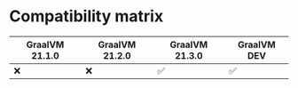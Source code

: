 # Compatibility matrix

| GraalVM 21.1.0 | GraalVM 21.2.0 | GraalVM 21.3.0      | GraalVM DEV                          |
|----------------|----------------|---------------------|--------------------------------------|
| :x:            | :x:            | :white_check_mark:  |:white_check_mark:                    |

